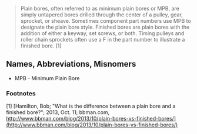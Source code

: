 > Plain bores, often referred to as minimum plain bores or MPB, are simply untapered bores drilled through the center of a pulley, gear, sprocket, or sheave. Sometimes component part numbers use MPB to designate the plain bore style.
> Finished bores are plain bores with the addition of either a keyway, set screws, or both. Timing pulleys and roller chain sprockets often use a F in the part number to illustrate a finished bore. [1]

## Names, Abbreviations, Misnomers
* MPB - Minimum Plain Bore

### Footnotes
[1] [Hamilton, Bob; "What is the difference between a plain bore and a finished bore?"; 2013, Oct. 11; bbman.com, http://www.bbman.com/blog/2013/10/plain-bores-vs-finished-bores/](http://www.bbman.com/blog/2013/10/plain-bores-vs-finished-bores/)